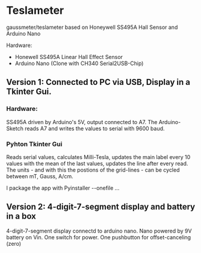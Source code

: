 # Teslameter
gaussmeter/teslameter based on Honeywell SS495A Hall Sensor and Arduino Nano

Hardware:
  - Honewell SS495A Linear Hall Effect Sensor
  - Arduino Nano (Clone with CH340  Serial2USB-Chip)
  
## Version 1: Connected to PC via USB, Display in a Tkinter Gui.
### Hardware:  
SS495A driven by Arduino's 5V, output connected to A7. The Arduino-Sketch reads A7 and writes the values to serial with 9600 baud.

### Pyhton Tkinter Gui 
Reads serial values, calculates Milli-Tesla, updates the main label every 10 values with the mean of the last values, updates the line after every read.
The units - and with this the postions of the grid-lines - can be cycled between mT, Gauss, A/cm.

I package the app with Pyinstaller --onefile ...

## Version 2: 4-digit-7-segment display and battery in a box

4-digit-7-segment display connectd to arduino nano. Nano powered by 9V battery on Vin.
One switch for power.
One pushbutton for offset-canceling (zero)
